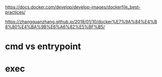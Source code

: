 
https://docs.docker.com/develop/develop-images/dockerfile_best-practices/

https://zhangguanzhang.github.io/2018/01/10/docker%E7%9A%84%E4%B8%80%E4%BA%9B%E6%A6%82%E5%BF%B5/

# cmd vs entrypoint


# exec



